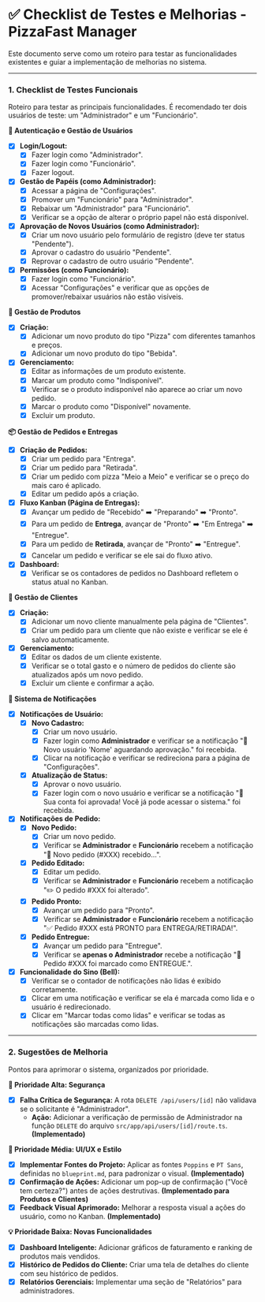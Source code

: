 # ✅ Checklist de Testes e Melhorias - PizzaFast Manager

Este documento serve como um roteiro para testar as funcionalidades existentes e guiar a implementação de melhorias no sistema.

---

### 1. Checklist de Testes Funcionais

Roteiro para testar as principais funcionalidades. É recomendado ter dois usuários de teste: um "Administrador" e um "Funcionário".

**🔑 Autenticação e Gestão de Usuários**

- [x] **Login/Logout:**
    - [x] Fazer login como "Administrador".
    - [x] Fazer login como "Funcionário".
    - [x] Fazer logout.
- [x] **Gestão de Papéis (como Administrador):**
    - [x] Acessar a página de "Configurações".
    - [x] Promover um "Funcionário" para "Administrador".
    - [x] Rebaixar um "Administrador" para "Funcionário".
    - [x] Verificar se a opção de alterar o próprio papel não está disponível.
- [x] **Aprovação de Novos Usuários (como Administrador):**
    - [x] Criar um novo usuário pelo formulário de registro (deve ter status "Pendente").
    - [x] Aprovar o cadastro do usuário "Pendente".
    - [x] Reprovar o cadastro de outro usuário "Pendente".
- [x] **Permissões (como Funcionário):**
    - [x] Fazer login como "Funcionário".
    - [x] Acessar "Configurações" e verificar que as opções de promover/rebaixar usuários não estão visíveis.

**🍕 Gestão de Produtos**

- [x] **Criação:**
    - [x] Adicionar um novo produto do tipo "Pizza" com diferentes tamanhos e preços.
    - [x] Adicionar um novo produto do tipo "Bebida".
- [x] **Gerenciamento:**
    - [x] Editar as informações de um produto existente.
    - [x] Marcar um produto como "Indisponível".
    - [x] Verificar se o produto indisponível não aparece ao criar um novo pedido.
    - [x] Marcar o produto como "Disponível" novamente.
    - [x] Excluir um produto.

**📦 Gestão de Pedidos e Entregas**

- [x] **Criação de Pedidos:**
    - [x] Criar um pedido para "Entrega".
    - [x] Criar um pedido para "Retirada".
    - [x] Criar um pedido com pizza "Meio a Meio" e verificar se o preço do mais caro é aplicado.
    - [x] Editar um pedido após a criação.
- [x] **Fluxo Kanban (Página de Entregas):**
    - [x] Avançar um pedido de "Recebido" ➡️ "Preparando" ➡️ "Pronto".
    - [x] Para um pedido de **Entrega**, avançar de "Pronto" ➡️ "Em Entrega" ➡️ "Entregue".
    - [x] Para um pedido de **Retirada**, avançar de "Pronto" ➡️ "Entregue".
    - [x] Cancelar um pedido e verificar se ele sai do fluxo ativo.
- [x] **Dashboard:**
    - [x] Verificar se os contadores de pedidos no Dashboard refletem o status atual no Kanban.

**👥 Gestão de Clientes**

- [x] **Criação:**
    - [x] Adicionar um novo cliente manualmente pela página de "Clientes".
    - [x] Criar um pedido para um cliente que não existe e verificar se ele é salvo automaticamente.
- [x] **Gerenciamento:**
    - [x] Editar os dados de um cliente existente.
    - [x] Verificar se o total gasto e o número de pedidos do cliente são atualizados após um novo pedido.
    - [x] Excluir um cliente e confirmar a ação.

**🔔 Sistema de Notificações**

- [x] **Notificações de Usuário:**
    - [x] **Novo Cadastro:**
        - [x] Criar um novo usuário.
        - [x] Fazer login como **Administrador** e verificar se a notificação "👤 Novo usuário 'Nome' aguardando aprovação." foi recebida.
        - [x] Clicar na notificação e verificar se redireciona para a página de "Configurações".
    - [x] **Atualização de Status:**
        - [x] Aprovar o novo usuário.
        - [x] Fazer login com o novo usuário e verificar se a notificação "🎉 Sua conta foi aprovada! Você já pode acessar o sistema." foi recebida.
- [x] **Notificações de Pedido:**
    - [x] **Novo Pedido:**
        - [x] Criar um novo pedido.
        - [x] Verificar se **Administrador** e **Funcionário** recebem a notificação "🚀 Novo pedido (#XXX) recebido...".
    - [x] **Pedido Editado:**
        - [x] Editar um pedido.
        - [x] Verificar se **Administrador** e **Funcionário** recebem a notificação "✏️ O pedido #XXX foi alterado".
    - [x] **Pedido Pronto:**
        - [x] Avançar um pedido para "Pronto".
        - [x] Verificar se **Administrador** e **Funcionário** recebem a notificação "✅ Pedido #XXX está PRONTO para ENTREGA/RETIRADA!".
    - [x] **Pedido Entregue:**
        - [x] Avançar um pedido para "Entregue".
        - [x] Verificar se **apenas o Administrador** recebe a notificação "🎉 Pedido #XXX foi marcado como ENTREGUE.".
- [x] **Funcionalidade do Sino (Bell):**
    - [x] Verificar se o contador de notificações não lidas é exibido corretamente.
    - [x] Clicar em uma notificação e verificar se ela é marcada como lida e o usuário é redirecionado.
    - [x] Clicar em "Marcar todas como lidas" e verificar se todas as notificações são marcadas como lidas.

---

### 2. Sugestões de Melhoria

Pontos para aprimorar o sistema, organizados por prioridade.

**🚀 Prioridade Alta: Segurança**

- [x] **Falha Crítica de Segurança:** A rota `DELETE /api/users/[id]` não validava se o solicitante é "Administrador".
    - **Ação:** Adicionar a verificação de permissão de Administrador na função `DELETE` do arquivo `src/app/api/users/[id]/route.ts`. **(Implementado)**

**🎨 Prioridade Média: UI/UX e Estilo**

- [x] **Implementar Fontes do Projeto:** Aplicar as fontes `Poppins` e `PT Sans`, definidas no `blueprint.md`, para padronizar o visual. **(Implementado)**
- [x] **Confirmação de Ações:** Adicionar um pop-up de confirmação ("Você tem certeza?") antes de ações destrutivas. **(Implementado para Produtos e Clientes)**
- [x] **Feedback Visual Aprimorado:** Melhorar a resposta visual a ações do usuário, como no Kanban. **(Implementado)**

**💡 Prioridade Baixa: Novas Funcionalidades**

- [x] **Dashboard Inteligente:** Adicionar gráficos de faturamento e ranking de produtos mais vendidos.
- [x] **Histórico de Pedidos do Cliente:** Criar uma tela de detalhes do cliente com seu histórico de pedidos.
- [x] **Relatórios Gerenciais:** Implementar uma seção de "Relatórios" para administradores.
